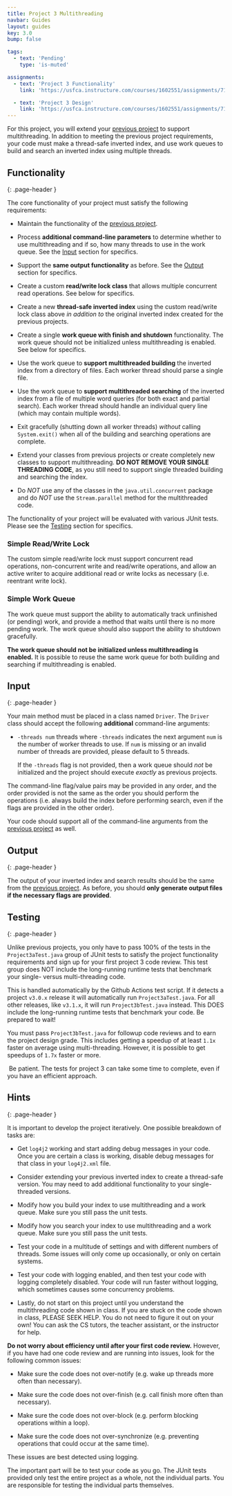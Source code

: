 ```yaml
---
title: Project 3 Multithreading
navbar: Guides
layout: guides
key: 3.0
bump: false

tags:
  - text: 'Pending'
    type: 'is-muted'

assignments:
  - text: 'Project 3 Functionality'
    link: 'https://usfca.instructure.com/courses/1602551/assignments/7118293'

  - text: 'Project 3 Design'
    link: 'https://usfca.instructure.com/courses/1602551/assignments/7118299'
---
```


For this project, you will extend your [previous project](project-2.html) to support multithreading. In addition to meeting the previous project requirements, your code must make a thread-safe inverted index, and use work queues to build and search an inverted index using multiple threads.

## Functionality
{: .page-header }

The core functionality of your project must satisfy the following requirements:

  - Maintain the functionality of the [previous project](project-2.html).

  - Process **additional command-line parameters** to determine whether to use multithreading and if so, how many threads to use in the work queue. See the [Input](#input) section for specifics.

  - Support the **same output functionality** as before. See the [Output](#output) section for specifics.

  - Create a custom **read/write lock class** that allows multiple concurrent read operations. See below for specifics.

  - Create a new **thread-safe inverted index** using the custom read/write lock class above *in addition to* the original inverted index created for the previous projects.

  - Create a single **work queue with finish and shutdown** functionality. The work queue should not be initialized unless multithreading is enabled. See below for specifics.

  - Use the work queue to **support multithreaded building** the inverted index from a directory of files. Each worker thread should parse a single file.

  - Use the work queue to **support multithreaded searching** of the inverted index from a file of multiple word queries (for both exact and partial search). Each worker thread should handle an individual query line (which may contain multiple words).

  - Exit gracefully (shutting down all worker threads) *without* calling `System.exit()` when all of the building and searching operations are complete.

  - Extend your classes from previous projects or create completely new classes to support multithreading. **DO NOT REMOVE YOUR SINGLE THREADING CODE**, as you still need to support single threaded building and searching the index.

  - Do *NOT* use any of the classes in the `java.util.concurrent` package and do *NOT* use the `Stream.parallel` method for the multithreaded code.

The functionality of your project will be evaluated with various JUnit tests. Please see the [Testing](#testing) section for specifics.

### Simple Read/Write Lock

The custom simple read/write lock must support concurrent read operations, non-concurrent write and read/write operations, and allow an active writer to acquire additional read or write locks as necessary (i.e. reentrant write lock).

### Simple Work Queue

The work queue must support the ability to automatically track unfinished (or pending) work, and provide a method that waits until there is no more pending work. The work queue should also support the ability to shutdown gracefully.

**The work queue should not be initialized unless multithreading is enabled.** It is possible to reuse the same work queue for both building and searching if multithreading is enabled.

## Input
{: .page-header }

Your main method must be placed in a class named `Driver`. The `Driver` class should accept the following **additional** command-line arguments:

  - `-threads num` threads where `-threads` indicates the next argument `num` is the number of worker threads to use. If `num` is missing or an invalid number of threads are provided, please default to 5 threads.

    If the `-threads` flag is not provided, then a work queue should *not* be initialized and the project should execute *exactly* as previous projects.

The command-line flag/value pairs may be provided in any order, and the order provided is not the same as the order you should perform the operations (i.e. always build the index before performing search, even if the flags are provided in the other order).

Your code should support all of the command-line arguments from the [previous project](project-2.html) as well.

## Output
{: .page-header }

The output of your inverted index and search results should be the same from the [previous project](project-2.html). As before, you should **only generate output files if the necessary flags are provided**.

## Testing
{: .page-header }

Unlike previous projects, you only have to pass 100% of the tests in the `Project3aTest.java` group of JUnit tests to satisfy the project functionality requirements and sign up for your first project 3 code review. This test group does NOT include the long-running runtime tests that benchmark your single- versus multi-threading code.

This is handled automatically by the Github Actions test script. If it detects a project `v3.0.x` release it will automatically run `Project3aTest.java`. For all other releases, like `v3.1.x`, it will run `Project3bTest.java` instead. This DOES include the long-running runtime tests that benchmark your code. Be prepared to wait!

You must pass `Project3bTest.java` for followup code reviews and to earn the project design grade. This includes getting a speedup of at least `1.1x` faster on average using multi-threading. However, it is possible to get speedups of `1.7x` faster or more.

<article class="message is-warning">
  <div class="message-body"><i class="far fa-stopwatch"></i>&nbsp;Be patient. The tests for project 3 can take some time to complete, even if you have an efficient approach.</div>
</article>

## Hints
{: .page-header }

It is important to develop the project iteratively. One possible breakdown of tasks are:

  - Get `log4j2` working and start adding debug messages in your code. Once you are certain a class is working, disable debug messages for that class in your `log4j2.xml` file.

  - Consider extending your previous inverted index to create a thread-safe version. You may need to add additional functionality to your single-threaded versions.

  - Modify how you build your index to use multithreading and a work queue. Make sure you still pass the unit tests.

  - Modify how you search your index to use multithreading and a work queue. Make sure you still pass the unit tests.

  - Test your code in a multitude of settings and with different numbers of threads. Some issues will only come up occasionally, or only on certain systems.

  - Test your code with logging enabled, and then test your code with logging completely disabled. Your code will run faster without logging, which sometimes causes some concurrency problems.

  - Lastly, do not start on this project until you understand the multithreading code shown in class. If you are stuck on the code shown in class, PLEASE SEEK HELP. You do not need to figure it out on your own! You can ask the CS tutors, the teacher assistant, or the instructor for help.

**Do not worry about efficiency until after your first code review.** However, if you have had one code review and are running into issues, look for the following common issues:

  - Make sure the code does not over-notify (e.g. wake up threads more often than necessary).

  - Make sure the code does not over-finish (e.g. call finish more often than necessary).

  - Make sure the code does not over-block (e.g. perform blocking operations within a loop).

  - Make sure the code does not over-synchronize (e.g. preventing operations that could occur at the same time).

These issues are best detected using logging.

The important part will be to test your code as you go. The JUnit tests provided only test the entire project as a whole, not the individual parts. You are responsible for testing the individual parts themselves.
